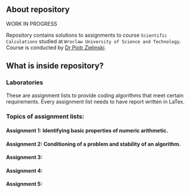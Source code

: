 ## About repository
WORK IN PROGRESS

Repository contains solutions to assignments to course `Scientific Calculations` studied at `Wroclaw University of Science and Technology`.   
Course is conducted by [Dr Piotr Zielinski](https://cs.pwr.edu.pl/zielinski/).  
## What is inside repository?
### Laboratories
These are assignment lists to provide coding algorithms that meet certain requirements. Every assignment list needs to have report written in LaTex.  
### Topics of assignment lists:
#### Assignment 1: Identifying basic properties of numeric arithmetic.
#### Assignment 2: Conditioning of a problem and stability of an algorithm.
#### Assignment 3:
#### Assignment 4:
#### Assignment 5:
